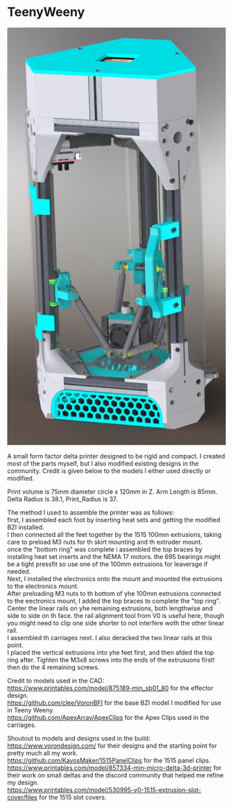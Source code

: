 # TeenyWeeny

![Printer Render](https://github.com/ReillyBex/TeenyWeeny/blob/master/LatestRevRender.JPG?raw=true)

A small form factor delta printer designed to be rigid and compact. I created most of the parts myself, but I also modified existing designs in the community. Credit is given below to the models I either used directly or modified. 

Print volume is 75mm diameter circle x 120mm in Z. Arm Length is 85mm. Delta Radius is 38.1, Print_Radius is 37.      

The method I used to assemble the printer was as follows:      
first, I assembled each foot by inserting heat sets and getting the modified BZI installed.      
I then connected all the feet together by the 1515 100mm extrusions, taking care to preload M3 nuts for th skirt mounting and th extruder mount.      
once the "bottom ring" was complete i assembled the top braces by installing heat set inserts and the NEMA 17 motors. the 695 bearings might be a tight pressfit so use one of the 100mm extrusions for leaversge if needed.      
Next, I installed the electronics onto the mount and mounted the extrusions to the electronics mount.       
After preloading M3 nuts to th bottom of yhe 100mm extrusions connected to the eectronics mount, I added the top braces to complete the "top ring".      
Center the linear rails on yhe remaining extrusions, both lengthwise and side to side on th face. the rail alignment tool from V0 is useful here, though you might need to clip one side shorter to not interfere woth the other linear rail.     
I assembled th carriages next. I also deracked the two linear rails at this point.     
I placed the vertical extrusions into yhe feet first, and then afded the top ring after. Tighten the M3x8 screws into the ends of the extrusuons first! then do the 4 remaining screws.       




Credit to models used in the CAD:  
https://www.printables.com/model/875189-min_sb01_80 for the effector design.    
https://github.com/clee/VoronBFI for the base BZI model I modified for use in Teeny Weeny.       
https://github.com/ApexArray/ApexClips for the Apex Clips used in the carriages.       

Shoutout to models and designs used in the build:      
https://www.vorondesign.com/ for their designs and the starting point for pretty much all my work.      
https://github.com/KayosMaker/1515PanelClips for the 1515 panel clips.        
https://www.printables.com/model/857334-min-micro-delta-3d-printer for their work on small deltas and the discord community that helped me refine my design.      
https://www.printables.com/model/530995-v0-1515-extrusion-slot-cover/files for the 1515 slot covers.        
 
